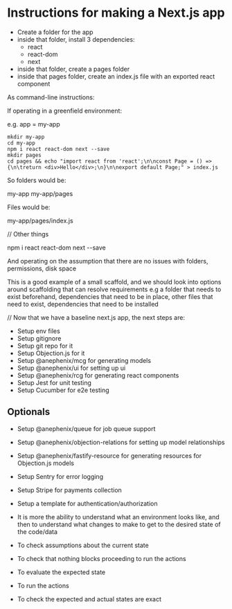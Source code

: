# Instructions for making a Next.js app

- Create a folder for the app <app-name>
- inside that folder, install 3 dependencies:
  - react
  - react-dom
  - next
- inside that folder, create a pages folder
- inside that pages folder, create an index.js file with an exported react component

As command-line instructions:

If operating in a greenfield environment:

e.g. app = my-app

```shell
mkdir my-app
cd my-app
npm i react react-dom next --save
mkdir pages
cd pages && echo "import react from 'react';\n\nconst Page = () => {\n\treturn <div>Hello</div>;\n}\n\nexport default Page;" > index.js
```

So folders would be:

my-app
my-app/pages

Files would be:

my-app/pages/index.js

// Other things

npm i react react-dom next --save

And operating on the assumption that there are no issues with folders, permissions, disk space

This is a good example of a small scaffold, and we should look into options around scaffolding that can resolve requirements e.g a folder that needs to exist beforehand, dependencies that need to be in place, other files that need to exist, dependencies that need to be installed

// Now that we have a baseline next.js app, the next steps are:

- Setup env files
- Setup gitignore
- Setup git repo for it
- Setup Objection.js for it
- Setup @anephenix/mcg for generating models
- Setup @anephenix/ui for setting up ui
- Setup @anephenix/rcg for generating react components
- Setup Jest for unit testing
- Setup Cucumber for e2e testing

## Optionals

- Setup @anephenix/queue for job queue support
- Setup @anephenix/objection-relations for setting up model relationships
- Setup @anephenix/fastify-resource for generating resources for Objection.js models
- Setup Sentry for error logging
- Setup Stripe for payments collection
- Setup a template for authentication/authorization

- It is more the ability to understand what an environment looks like, and then to understand what changes to make to get to the desired state of the code/data

- To check assumptions about the current state
- To check that nothing blocks proceeding to run the actions
- To evaluate the expected state
- To run the actions
- To check the expected and actual states are exact
